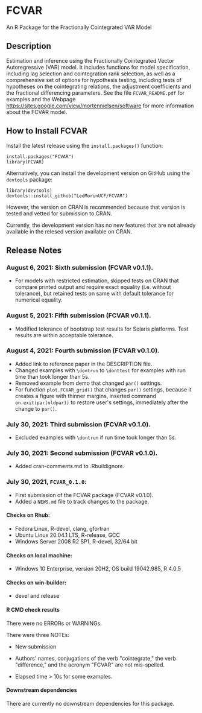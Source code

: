 # FCVAR
An R Package for the Fractionally Cointegrated VAR Model

## Description

Estimation and inference using the Fractionally Cointegrated 
Vector Autoregressive (VAR) model. It includes functions for model specification, 
including lag selection and cointegration rank selection, as well as a comprehensive
set of options for hypothesis testing, including tests of hypotheses on the 
cointegrating relations, the adjustment coefficients and the fractional 
differencing parameters. 
See the file ```FCVAR_README.pdf``` for examples
and the Webpage https://sites.google.com/view/mortennielsen/software
for more information about the FCVAR model.


## How to Install FCVAR

Install the latest release using the ```install.packages()``` function:

```
install.packages("FCVAR")
library(FCVAR)
```

Alternatively, you can install the development version on 
GitHub using the ```devtools``` package:

```
library(devtools)
devtools::install_github("LeeMorinUCF/FCVAR")
```

However, the version on CRAN is recommended because that version
is tested and vetted for submission to CRAN. 

Currently, the development version has no new features that are 
not already available in the relesed version available on CRAN. 


## Release Notes

### August 6, 2021: Sixth submission (FCVAR v0.1.1).

* For models with restricted estimation, skipped tests on CRAN 
that compare printed output and require exact equality (i.e. without tolerance), 
but retained tests on same with default tolerance for numerical equality. 

### August 5, 2021: Fifth submission (FCVAR v0.1.1).

* Modified tolerance of bootstrap test results for Solaris platforms. 
Test results are within acceptable tolerance. 


### August 4, 2021: Fourth submission (FCVAR v0.1.0).

* Added link to reference paper in the DESCRIPTION file. 
* Changed examples with ```\dontrun``` to ```\donttest``` for examples
with run time than took longer than 5s.
* Removed example from demo that changed ```par()``` settings.
* For function ```plot.FCVAR_grid()``` that changes ```par()``` settings, 
because it creates a figure with thinner margins, 
inserted command ```on.exit(par(oldpar))``` to restore user's settings, 
immediately after the change to ```par()```. 


### July 30, 2021: Third submission (FCVAR v0.1.0).

* Excluded examples with ```\dontrun``` if run time took longer than 5s.


### July 30, 2021: Second submission (FCVAR v0.1.0).

* Added cran-comments.md to .Rbuildignore.



### July 30, 2021,  ```FCVAR_0.1.0```: 

* First submission of the FCVAR package (FCVAR v0.1.0).
* Added a `NEWS.md` file to track changes to the package.


#### Checks on Rhub:
* Fedora Linux, R-devel, clang, gfortran
* Ubuntu Linux 20.04.1 LTS, R-release, GCC
* Windows Server 2008 R2 SP1, R-devel, 32/64 bit

#### Checks on local machine:
* Windows 10 Enterprise, version 20H2, OS build 19042.985, R 4.0.5

#### Checks on win-builder:
* devel and release


#### R CMD check results

There were no ERRORs or WARNINGs.

There were three NOTEs:

* New submission

* Authors' names, conjugations of the verb "cointegrate," the verb "difference," 
and the acronym "FCVAR" are not mis-spelled. 

* Elapsed time > 10s for some examples.


#### Downstream dependencies

There are currently no downstream dependencies for this package. 

